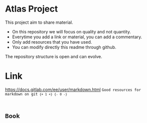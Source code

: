 # Atlas Project
This project aim to share material.
- On this repository we will focus on quality and not quantity.
- Everytime you add a link or material, you can add a commentary.
- Only add resources that you have used.
- You can modify directly this readme through github.

The repository structure is open and can evolve.

# Link
https://docs.gitlab.com/ee/user/markdown.html
<code>Good resources for markdown on git<code> {+ 1 +} {- 0 -}

# Book
